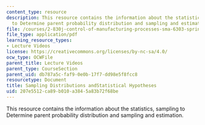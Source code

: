 ```yaml
---
content_type: resource
description: This resource contains the information about the statistics, sampling
  to Determine parent probability distribution and sampling and estimation.
file: /courses/2-830j-control-of-manufacturing-processes-sma-6303-spring-2008/207e5512ca89b010a3845a83b72f68be_lecture6.pdf
file_type: application/pdf
learning_resource_types:
- Lecture Videos
license: https://creativecommons.org/licenses/by-nc-sa/4.0/
ocw_type: OCWFile
parent_title: Lecture Videos
parent_type: CourseSection
parent_uid: db787a5c-faf9-0e0b-17f7-dd98e5f8fcc8
resourcetype: Document
title: Sampling Distributions andStatistical Hypotheses
uid: 207e5512-ca89-b010-a384-5a83b72f68be
---
```

This resource contains the information about the statistics, sampling to Determine parent probability distribution and sampling and estimation.